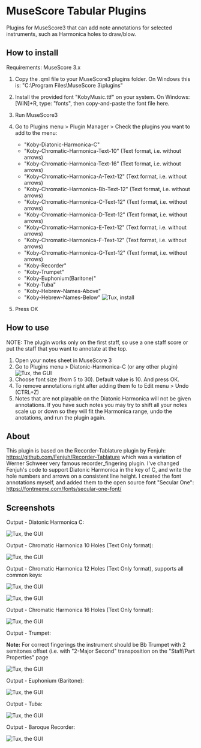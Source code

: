 # MuseScore Tabular Plugins
Plugins for MuseScore3 that can add note annotations for selected instruments, such as Harmonica holes to draw/blow.

## How to install
Requirements: MuseScore 3.x
1. Copy the .qml file to your MuseScore3 plugins folder. On Windows this is: "C:\Program Files\MuseScore 3\plugins\"
2. Install the provided font "KobyMusic.ttf" on your system. On Windows: [WIN]+R, type: "fonts", then copy-and-paste the font file here.
3. Run MuseScore3
4. Go to Plugins menu > Plugin Manager > Check the plugins you want to add to the menu:
    - "Koby-Diatonic-Harmonica-C"
    - "Koby-Chromatic-Harmonica-Text-10"  (Text format, i.e. without arrows)
    - "Koby-Chromatic-Harmonica-Text-16"  (Text format, i.e. without arrows)
    - "Koby-Chromatic-Harmonica-A-Text-12"  (Text format, i.e. without arrows)
    - "Koby-Chromatic-Harmonica-Bb-Text-12"  (Text format, i.e. without arrows)
    - "Koby-Chromatic-Harmonica-C-Text-12"  (Text format, i.e. without arrows)
    - "Koby-Chromatic-Harmonica-D-Text-12"  (Text format, i.e. without arrows)
    - "Koby-Chromatic-Harmonica-E-Text-12"  (Text format, i.e. without arrows)
    - "Koby-Chromatic-Harmonica-F-Text-12"  (Text format, i.e. without arrows)
    - "Koby-Chromatic-Harmonica-G-Text-12"  (Text format, i.e. without arrows)
    - "Koby-Recorder"
    - "Koby-Trumpet"
    - "Koby-Euphonium(Baritone)"
    - "Koby-Tuba"
    - "Koby-Hebrew-Names-Above"
    - "Koby-Hebrew-Names-Below"
![Tux, install](/screenshots/screenshot-install.png)

5. Press OK

## How to use
NOTE: The plugin works only on the first staff, so use a one staff score or put the staff that you want to annotate at the top.
1. Open your notes sheet in MuseScore 3
2. Go to Plugins menu > Diatonic-Harmonica-C (or any other plugin)
![Tux, the GUI](/screenshots/screenshot-run.png)
3. Choose font size (from 5 to 30). Default value is 10. And press OK.
4. To remove annotations right after adding them fo to Edit menu > Undo (CTRL+Z)
5. Notes that are not playable on the Diatonic Harmonica will not be given annotations. If you have such notes you may try to shift all your notes scale up or down so they will fit the Harmonica range, undo the anotations, and run the plugin again.

## About
This plugin is based on the Recorder-Tablature plugin by Fenjuh:
https://github.com/Fenjuh/Recorder-Tablature
which was a variation of Werner Schweer very famous recorder_fingering plugin.
I've changed Fenjuh's code to support Diatonic Harmonica in the key of C, and write the hole numbers and arrows on a consistent line height.
I created the font annotations myself, and added them to the open source font "Secular One":
https://fontmeme.com/fonts/secular-one-font/

## Screenshots
Output - Diatonic Harmonica C:

![Tux, the GUI](/screenshots/screenshot-diatonic-harmonica-c.png)

Output - Chromatic Harmonica 10 Holes (Text Only format):

![Tux, the GUI](/screenshots/screenshot-chromatic-10.png)

Output - Chromatic Harmonica 12 Holes (Text Only format), supports all common keys:

![Tux, the GUI](/screenshots/screenshot-chromatic-12-menu.png)

![Tux, the GUI](/screenshots/screenshot-chromatic-12.png)

Output - Chromatic Harmonica 16 Holes (Text Only format):

![Tux, the GUI](/screenshots/screenshot-chromatic-16.png)

Output - Trumpet:

**Note:** For correct fingerings the instrument should be Bb Trumpet with 2 semitones offset (i.e. with "2-Major Second" transposition on the "Staff/Part Properties" page

![Tux, the GUI](/screenshots/screenshot-trumpet.png)

Output - Euphonium (Baritone):

![Tux, the GUI](/screenshots/screenshot-baritone.png)

Output - Tuba:

![Tux, the GUI](/screenshots/screenshot-tuba.png)

Output - Baroque Recorder:

![Tux, the GUI](/screenshots/screenshot-recorder.png)

